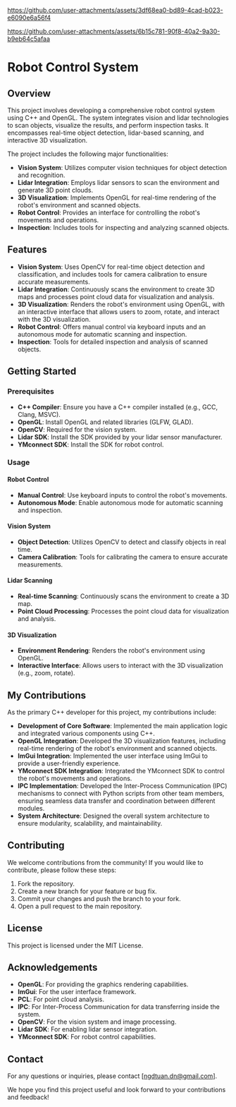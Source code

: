 
https://github.com/user-attachments/assets/3df68ea0-bd89-4cad-b023-e6090e6a56f4

https://github.com/user-attachments/assets/6b15c781-90f8-40a2-9a30-b9eb64c5afaa


# Robot Control System
## Overview

This project involves developing a comprehensive robot control system using C++ and OpenGL. The system integrates vision and lidar technologies to scan objects, visualize the results, and perform inspection tasks. It encompasses real-time object detection, lidar-based scanning, and interactive 3D visualization.

The project includes the following major functionalities:
- **Vision System**: Utilizes computer vision techniques for object detection and recognition.
- **Lidar Integration**: Employs lidar sensors to scan the environment and generate 3D point clouds.
- **3D Visualization**: Implements OpenGL for real-time rendering of the robot's environment and scanned objects.
- **Robot Control**: Provides an interface for controlling the robot's movements and operations.
- **Inspection**: Includes tools for inspecting and analyzing scanned objects.

## Features

- **Vision System**: Uses OpenCV for real-time object detection and classification, and includes tools for camera calibration to ensure accurate measurements.
- **Lidar Integration**: Continuously scans the environment to create 3D maps and processes point cloud data for visualization and analysis.
- **3D Visualization**: Renders the robot's environment using OpenGL, with an interactive interface that allows users to zoom, rotate, and interact with the 3D visualization.
- **Robot Control**: Offers manual control via keyboard inputs and an autonomous mode for automatic scanning and inspection.
- **Inspection**: Tools for detailed inspection and analysis of scanned objects.

## Getting Started

### Prerequisites

- **C++ Compiler**: Ensure you have a C++ compiler installed (e.g., GCC, Clang, MSVC).
- **OpenGL**: Install OpenGL and related libraries (GLFW, GLAD).
- **OpenCV**: Required for the vision system.
- **Lidar SDK**: Install the SDK provided by your lidar sensor manufacturer.
- **YMconnect SDK**: Install the SDK for robot control.

### Usage

#### Robot Control

- **Manual Control**: Use keyboard inputs to control the robot's movements.
- **Autonomous Mode**: Enable autonomous mode for automatic scanning and inspection.

#### Vision System

- **Object Detection**: Utilizes OpenCV to detect and classify objects in real time.
- **Camera Calibration**: Tools for calibrating the camera to ensure accurate measurements.

#### Lidar Scanning

- **Real-time Scanning**: Continuously scans the environment to create a 3D map.
- **Point Cloud Processing**: Processes the point cloud data for visualization and analysis.

#### 3D Visualization

- **Environment Rendering**: Renders the robot's environment using OpenGL.
- **Interactive Interface**: Allows users to interact with the 3D visualization (e.g., zoom, rotate).

## My Contributions

As the primary C++ developer for this project, my contributions include:

- **Development of Core Software**: Implemented the main application logic and integrated various components using C++.
- **OpenGL Integration**: Developed the 3D visualization features, including real-time rendering of the robot's environment and scanned objects.
- **ImGui Integration**: Implemented the user interface using ImGui to provide a user-friendly experience.
- **YMconnect SDK Integration**: Integrated the YMconnect SDK to control the robot's movements and operations.
- **IPC Implementation**: Developed the Inter-Process Communication (IPC) mechanisms to connect with Python scripts from other team members, ensuring seamless data transfer and coordination between different modules.
- **System Architecture**: Designed the overall system architecture to ensure modularity, scalability, and maintainability.

## Contributing

We welcome contributions from the community! If you would like to contribute, please follow these steps:

1. Fork the repository.
2. Create a new branch for your feature or bug fix.
3. Commit your changes and push the branch to your fork.
4. Open a pull request to the main repository.

## License

This project is licensed under the MIT License.

## Acknowledgements

- **OpenGL**: For providing the graphics rendering capabilities.
- **ImGui**: For the user interface framework.
- **PCL**: For point cloud analysis.
- **IPC**: For Inter-Process Communication for data transferring inside the system.
- **OpenCV**: For the vision system and image processing.
- **Lidar SDK**: For enabling lidar sensor integration.
- **YMconnect SDK**: For robot control capabilities.

## Contact

For any questions or inquiries, please contact [ngdtuan.dn@gmail.com].

We hope you find this project useful and look forward to your contributions and feedback!


